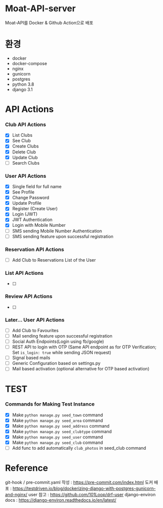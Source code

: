 # Moat-API-server

Moat-API를 Docker & Github Action으로 배포

# 환경

- docker
- docker-compose
- nginx
- gunicorn
- postgres
- python 3.8
- django 3.1

# API Actions

### Club API Actions

- [x] List Clubs
- [x] See Club
- [x] Create Clubs
- [x] Delete Club
- [x] Update Club
- [ ] Search Clubs

### User API Actions
- [x] Single field for full name
- [x] See Profile
- [x] Change Password
- [x] Update Profile
- [x] Register (Create User)
- [x] Login (JWT)
- [x] JWT Authentication
- [x] Login with Mobile Number
- [ ] SMS sending Mobile Number Authentication
- [ ] SMS sending feature upon successful registration

### Reservation API Actions
- [ ] Add Club to Reservations List of the User

### List API Actions
- [ ]

### Review API Actions
- [ ]

### Later... User API Actions
- [ ] Add Club to Favourites
- [ ] Mail sending feature upon successful registration
- [ ] Social Auth Endpoints(Login using fb/google)
- [ ] REST API to login with OTP (Same API endpoint as for OTP Verification; Set `is_login: true` while sending JSON request)
- [ ] Signal based mails
- [ ] Generic Configuration based on settings.py
- [ ] Mail based activation (optional alternative for OTP based activation)

# TEST
### Commands for Making Test Instance
- [x] Make `python manage.py seed_town` command
- [x] Make `python manage.py seed_area` command
- [x] Make `python manage.py seed_address` command
- [x] Make `python manage.py seed_clubtype` command
- [x] Make `python manage.py seed_user` command
- [x] Make `python manage.py seed_club` command
- [ ] Add func to add automatically `club_photos` in seed_club command

# Reference

git-hook / pre-commit.yaml 작성 : https://pre-commit.com/index.html
도커 배포 : https://testdriven.io/blog/dockerizing-django-with-postgres-gunicorn-and-nginx/
user 참고 : https://github.com/101Loop/drf-user
django-environ docs : https://django-environ.readthedocs.io/en/latest/
